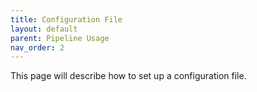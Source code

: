 ```yaml
---
title: Configuration File
layout: default
parent: Pipeline Usage
nav_order: 2
---
```


This page will describe how to set up a configuration file.